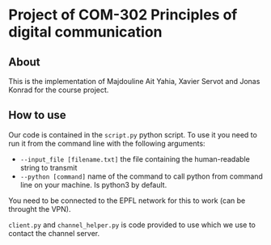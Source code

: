 # Project of COM-302 Principles of digital communication

## About

This is the implementation of Majdouline Ait Yahia, Xavier Servot and Jonas Konrad for the course project.

## How to use

Our code is contained in the `script.py` python script. To use it you need to run it from the command line with the following arguments:

- `--input_file [filename.txt]` the file containing the human-readable string to transmit
- `--python [command]` name of the command to call python from command line on your machine. Is python3 by default.

You need to be connected to the EPFL network for this to work (can be throught the VPN).

`client.py` and `channel_helper.py` is code provided to use which we use to contact the channel server.
